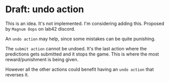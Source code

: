# Draft: undo action

This is an idea. It's not implemented. I'm considering adding this. Proposed by `Magnum Oops` on lab42 discord.

An `undo action` may help, since some mistakes can be quite punishing.

The `submit action` cannot be undoed. It's the last action where the predictions gets submitted and it stops the game. This is where the most reward/punishment is being given.

However all the other actions could benefit having an `undo action` that reverses it.
